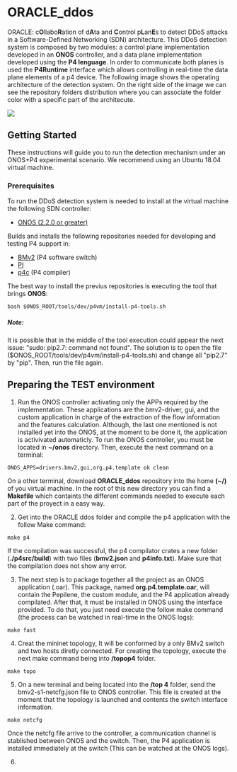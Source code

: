# ORACLE_ddos

ORACLE: c**O**llabo**R**ation of d**A**ta and **C**ontrol p**L**an**E**s to detect DDoS attacks in a Software-Defined Networking (SDN) architecture. This DDoS detection system is composed by two modules: a control plane implementation developed in an **ONOS** controller, and a data plane implementation developed using the **P4 lenguage**.  In order to communicate both planes is used the **P4Runtime** interface which allows controlling in real-time the data plane elements of a p4 device. The following image shows the operating architecture of the detection system. On the right side of the image we can see the repository folders distribution where you can associate the folder color with a specific part of the architecute.  

![](https://github.com/sebitas0623/ORACLE_ddos/blob/master/images/Archit.png)


## Getting Started

These instructions will guide you to run the detection mechanism under an ONOS+P4 experimental scenario. We recommend using an Ubuntu 18.04 virtual machine.

### Prerequisites

To run the DDoS detection system is needed to install at the virtual machine the following SDN controller:

- [ONOS (2.2.0 or greater)](https://wiki.onosproject.org/display/ONOS/Development+Environment+Setup "ONOS")

Builds and installs the following repositories needed for developing and testing P4 support in:

- [BMv2](https://github.com/p4lang/behavioral-model) (P4 software switch)
- [PI](https://github.com/p4lang/PI)
- [p4c](https://github.com/p4lang/p4c) (P4 compiler)

The best way to install the previus repositories is executing the tool that brings **ONOS**:

```
bash $ONOS_ROOT/tools/dev/p4vm/install-p4-tools.sh
```

##### Note:
It is possible that in the middle of the tool execution could appear the next issue: "sudo: pip2.7: command not found". The solution is to open the file ($ONOS_ROOT/tools/dev/p4vm/install-p4-tools.sh) and change all "pip2.7" by "pip". Then, run the file again.

## Preparing the TEST environment
1. Run the ONOS controller activating only the APPs required by the implementation. These applications are the bmv2-driver, gui, and the custom application in charge of the extraction of the flow information and the features calculation. Although, the last one mentioned is not installed yet into the ONOS, at the moment to be done it, the application is activivated automaticly. To run the ONOS controller, you must be located in **~/onos** directory. Then, execute the next command on a terminal:  
```
ONOS_APPS=drivers.bmv2,gui,org.p4.template ok clean
```
On a other terminal, download **ORACLE_ddos** repository into the home **(~/)** of you virtual machine. In the root of this new directory you can find a **Makefile** which containts the different commands needed to execute each part of the proyect in a easy way.      

2. Get into the ORACLE ddos folder and compile the p4 application with the follow Make command:
```
make p4
```
If the compilation was successful, the p4 compilator crates a new folder (**./p4src/build**) with two files (**bmv2.json** and **p4info.txt**). Make sure that the compilation does not show any error.

3. The next step is to package together all the project as an ONOS application (.oar). This package, named **org.p4.template.oar**, will contain the Pepilene, the custom module, and the P4 application already compilated. After that, it must be installed in ONOS using the interface provided. To do that, you just need execute the follow make command (the process can be watched in real-time in the ONOS logs):
```
make fast
```

4. Creat the mininet topology, It will be conformed by a only BMv2 switch and two hosts diretly connected. For creating the topology, execute the next make command being into **/topop4** folder.
```
make topo
```

5. On a new terminal and being located into the **/top 4** folder, send the bmv2-s1-netcfg.json file to ONOS controller. This file is created at the moment that the topology is launched and contents the switch interface information.
```
make netcfg
```
Once the netcfg file arrive to the controller, a communication channel  is stablished between ONOS  and the switch. Then, the P4 application is installed immediately at the switch (This can be watched at the ONOS logs).

6. 
